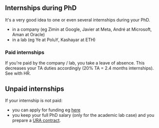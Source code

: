 ## Internships during PhD

It's a very good idea to one or even several internships during your PhD.

- in a company (eg Zimin at Google, Javier at Meta, André at Microsoft, Aman at Oracle)
- in a lab (eg Ye at PoluY, Kashayar at ETH)

### Paid internships
If you're paid by the company / lab, you take a leave of absence. This decreases your TA duties accordingly (20% TA = 2.4 months internships). See with HR.

## Unpaid internships

If your internship is not paid:
- you can apply for funding eg [here](https://intra.kth.se/en/forskning/extern-forskningsfin/sok-stipendier/utlysning-av-resestipendier-ur-de-allmanna-resestiftelserna-1.1141732)
- you keep your full PhD salary (only for the academic lab case) and you prepare a [URA contract](https://intra.kth.se/en/anstallning/anstallningsvillkor/utlandstjanstgoring-ura-1.864702).
